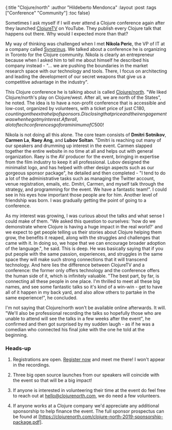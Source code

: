 {:title "Clojure/north"
 :author "Hildeberto Mendonca"
 :layout :post
 :tags ["Conference" "Community"]
 :toc false}

Sometimes I ask myself if I will ever attend a Clojure conference again after they launched [ClojureTV][1] on YouTube. They publish every Clojure talk that happens out there. Why would I expected more than that?

My way of thinking was challenged when I met **Nikola Peric**, the VP of IT at a company called [Synqrinus][2]. We talked about a conference he is organizing in Toronto for the Clojure community. Nikola is clearly an entrepreneur because when I asked him to tell me about himself he described his company instead - "... we are pushing the boundaries in the market research space with our technology and tools. There, I focus on architecting and leading the development of our secret weapons that give us a competitive advantage in the industry".

This Clojure conference he is talking about is called [Clojure/north][3]. "We liked Clojure/north's play on Clojure/west. After all, we are north of the States", he noted. The idea is to have a non-profit conference that is accessible and low-cost, organized by volunteers, with a ticket price of just C$180, counting on the extra help of sponsors. Disclosing that price and their engagement was when he got my interest. After all, a lot of tech conferences go for a minimum of C$500!

Nikola is not doing all this alone. The core team consists of **Dmitri Sotnikov**, **Carmen La**, **Raey Ang**, and **Lubov Soltan**. "Dmitri is reaching out many of our speakers and drumming up interest in the event. Carmen slapped together the entire website in no time at all and helps out with general organization. Raey is the AV producer for the event, bringing in expertise from the film industry to keep it all professional. Lubov designed the minimalist logo, and has helped with other design aspects such as our gorgeous sponsor package", he detailed and then completed - "I tend to do a lot of the administrative tasks such as managing the Twitter account, venue registration, emails, etc. Dmitri, Carmen, and myself talk through the strategy, and programming for the event. We have a fantastic team!". I could see in his eyes how important those people are for him. Another level of friendship was born. I was gradually getting the point of going to a conference.

As my interest was growing, I was curious about the talks and what sense I could make of them. "We asked this question to ourselves: 'how do we demonstrate where Clojure is having a huge impact in the real world?' and we expect to get people telling us their stories about Clojure helping them grow, the benefits it reaped, along with the struggles and challenges that came with it. In doing so, we hope that we can encourage broader adoption of the language.", he said. This is deep. He was basically saying that if you put people with the same passion, experiences, and struggles in the same space they will make such strong connections that it will transcend technology. And here lies the difference between ClojureTV and a conference: the former only offers technology and the conference offers the human side of it, which is infinitely valuable. "The best part, by far, is connecting all these people in one place. I'm thrilled to meet all these big names, and see some fantastic talks so it's kind of a win-win - get to have all of it happen in my back yard, and also allow others to partake in the same experience!", he concluded.

I'm not saying that Clojure/north won't be available online afterwards. It will. "We'll also be professional recording the talks so hopefully those who are unable to attend will see the talks in a few weeks after the event", he confirmed and then got surprised by my sudden laugh - as if he was a comedian who connected his final joke with the one he told at the beginning.

### Heads-up

1. Registrations are open. [Register now][4] and meet me there! I won't appear in the recordings.

1. Three big open source launches from our speakers will coincide with the event so that will be a big impact!

2. If anyone is interested in volunteering their time at the event do feel free to reach out at hello@clojurenorth.com, we do need a few volunteers.

3. If anyone works at a Clojure company we'd appreciate any additional sponsorship to help finance the event. The full sponsor prospectus can be found at [https://clojurenorth.com/clojure-north-2019-sponsorship-package.pdf].

[1]: https://www.youtube.com/user/ClojureTV
[2]: http://synqrinus.com
[3]: https://clojurenorth.com
[4]: https://ti.to/clojure-north/clojure-north-2019
